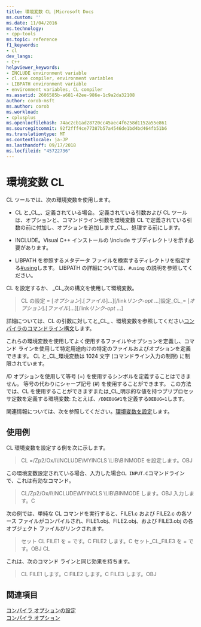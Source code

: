 ```yaml
---
title: 環境変数 CL |Microsoft Docs
ms.custom: ''
ms.date: 11/04/2016
ms.technology:
- cpp-tools
ms.topic: reference
f1_keywords:
- cl
dev_langs:
- C++
helpviewer_keywords:
- INCLUDE environment variable
- cl.exe compiler, environment variables
- LIBPATH environment variable
- environment variables, CL compiler
ms.assetid: 2606585b-a681-42ee-986e-1c9a2da32108
author: corob-msft
ms.author: corob
ms.workload:
- cplusplus
ms.openlocfilehash: 74ac2cb1ad28720cc45aec4f6258d1152a55e861
ms.sourcegitcommit: 92f2fff4ce77387b57a4546de1bd4bd464fb51b6
ms.translationtype: MT
ms.contentlocale: ja-JP
ms.lasthandoff: 09/17/2018
ms.locfileid: "45722736"
---
```

# <a name="cl-environment-variables"></a>環境変数 CL

CL ツールでは、次の環境変数を使用します。

- CL と\_CL\_、定義されている場合。 定義されている引数および CL ツールは、オプションと、コマンドライン引数を環境変数 CL で定義されている引数の前に付加し、オプションを追加します\_CL\_、処理する前にします。

- INCLUDE。Visual C++ インストールの \include サブディレクトリを示す必要があります。

- LIBPATH を参照するメタデータ ファイルを検索するディレクトリを指定する[#using](../../preprocessor/hash-using-directive-cpp.md)します。 LIBPATH の詳細については、`#using` の説明を参照してください。

CL を設定するか、 \_CL\_次の構文を使用して環境変数。

> CL の設定 = [*オプション*].[*ファイル*]...][/link*リンク-opt* ...]設定\_CL\_= [*オプション*].[*ファイル*]...][/link*リンク-opt* ...]

詳細については、CL の引数に対してと\_CL\_ 、環境変数を参照してください[コンパイラのコマンドライン構文](../../build/reference/compiler-command-line-syntax.md)します。

これらの環境変数を使用してよく使用するファイルやオプションを定義し、コマンド ラインを使用して特定用途向けの特定のファイルおよびオプションを定義できます。 CL と\_CL\_環境変数は 1024 文字 (コマンドライン入力の制限) に制限されています。

/D オプションを使用して等号 (=) を使用するシンボルを定義することはできません。 等号の代わりにシャープ記号 (#) を使用することができます。 この方法では、CL を使用することができますまたは\_CL\_明示的な値を持つプリプロセッサ定数を定義する環境変数: たとえば、`/DDEBUG#1`を定義する`DEBUG=1`します。

関連情報については、次を参照してください。[環境変数を設定](../../build/setting-the-path-and-environment-variables-for-command-line-builds.md)します。

## <a name="examples"></a>使用例

CL 環境変数を設定する例を次に示します。

> CL =/Zp2/Ox/I\INCLUDE\MYINCLS \LIB\BINMODE を設定します。OBJ

この環境変数設定されている場合、入力した場合`CL INPUT.C`コマンドラインで、これは有効なコマンド。

> CL/Zp2/Ox/I\INCLUDE\MYINCLS \LIB\BINMODE します。OBJ 入力します。C

次の例では、単純な CL コマンドを実行すると、FILE1.c および FILE2.c の各ソース ファイルがコンパイルされ、FILE1.obj、FILE2.obj、および FILE3.obj の各オブジェクト ファイルがリンクされます。

> セット CL FILE1 を = です。C FILE2 します。C セット\_CL\_FILE3 を = です。OBJ CL

これは、次のコマンド ラインと同じ効果を持ちます。

> CL FILE1 します。C FILE2 します。C FILE3 します。OBJ

## <a name="see-also"></a>関連項目

[コンパイラ オプションの設定](../../build/reference/setting-compiler-options.md)<br/>
[コンパイラ オプション](../../build/reference/compiler-options.md)
